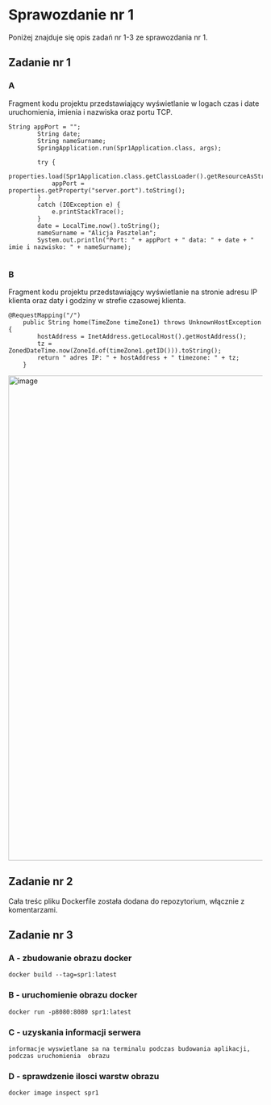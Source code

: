 # Sprawozdanie nr 1
Poniżej znajduje się opis zadań nr 1-3 ze sprawozdania nr 1.

## Zadanie nr 1
### A
Fragment kodu projektu przedstawiający wyświetlanie w logach czas i date uruchomienia, imienia i nazwiska oraz portu TCP. 
```
String appPort = "";
		String date;
		String nameSurname;
		SpringApplication.run(Spr1Application.class, args);

		try {
			properties.load(Spr1Application.class.getClassLoader().getResourceAsStream("application.properties"));
			appPort = properties.getProperty("server.port").toString();
		}
		catch (IOException e) {
			e.printStackTrace();
		}
		date = LocalTime.now().toString();
		nameSurname = "Alicja Pasztelan";
		System.out.println("Port: " + appPort + " data: " + date + " imie i nazwisko: " + nameSurname);
   
```
### B
Fragment kodu projektu przedstawiający wyświetlanie na stronie adresu IP klienta oraz daty i godziny w strefie czasowej klienta. 
```
@RequestMapping("/")
	public String home(TimeZone timeZone1) throws UnknownHostException {
		hostAddress = InetAddress.getLocalHost().getHostAddress();
		tz = ZonedDateTime.now(ZoneId.of(timeZone1.getID())).toString();
		return " adres IP: " + hostAddress + " timezone: " + tz;
	}
```
<img width="960" alt="image" src="https://github.com/Paszta/PFSwCHO/assets/63753108/c0cccaa8-3a36-49f0-834c-05c7abb58d9d">

## Zadanie nr 2
Cała treśc pliku Dockerfile została dodana do repozytorium, włącznie z komentarzami. 

## Zadanie nr 3
### A - zbudowanie obrazu docker
```
docker build --tag=spr1:latest
```
### B - uruchomienie obrazu docker
```
docker run -p8080:8080 spr1:latest
```
### C - uzyskania informacji serwera
```
informacje wyswietlane sa na terminalu podczas budowania aplikacji, podczas uruchomienia  obrazu
```
### D - sprawdzenie ilosci warstw obrazu
```
docker image inspect spr1
```

